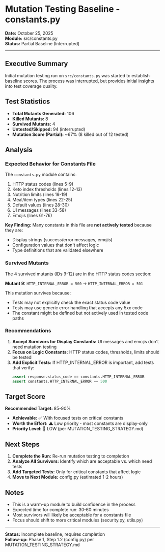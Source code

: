 # Mutation Testing Baseline - constants.py
**Date:** October 25, 2025  
**Module:** src/constants.py  
**Status:** Partial Baseline (Interrupted)

---

## Executive Summary

Initial mutation testing run on `src/constants.py` was started to establish baseline scores. The process was interrupted, but provides initial insights into test coverage quality.

## Test Statistics

- **Total Mutants Generated:** 106
- **Killed Mutants:** 8
- **Survived Mutants:** 4
- **Untested/Skipped:** 94 (interrupted)
- **Mutation Score (Partial):** ~67% (8 killed out of 12 tested)

## Analysis

### Expected Behavior for Constants File

The `constants.py` module contains:
1. HTTP status codes (lines 5-9)
2. Keto index thresholds (lines 12-13) 
3. Nutrition limits (lines 16-19)
4. Meal/item types (lines 22-25)
5. Default values (lines 28-30)
6. UI messages (lines 33-58)
7. Emojis (lines 61-76)

**Key Finding:** Many constants in this file are **not actively tested** because they are:
- Display strings (success/error messages, emojis)
- Configuration values that don't affect logic
- Type definitions that are validated elsewhere

### Survived Mutants

The 4 survived mutants (IDs 9-12) are in the HTTP status codes section:

**Mutant 9:** `HTTP_INTERNAL_ERROR = 500` → `HTTP_INTERNAL_ERROR = 501`

This mutation survives because:
- Tests may not explicitly check the exact status code value
- Tests may use generic error handling that accepts any 5xx code
- The constant might be defined but not actively used in tested code paths

### Recommendations

1. **Accept Survivors for Display Constants:** UI messages and emojis don't need mutation testing
2. **Focus on Logic Constants:** HTTP status codes, thresholds, limits should be tested
3. **Add Explicit Tests:** If HTTP_INTERNAL_ERROR is important, add tests that verify:
   ```python
   assert response.status_code == constants.HTTP_INTERNAL_ERROR
   assert constants.HTTP_INTERNAL_ERROR == 500
   ```

## Target Score

**Recommended Target:** 85-90%

- **Achievable:** ✅ With focused tests on critical constants
- **Worth the Effort:** ⚠️ Low priority - most constants are display-only
- **Priority Level:** 🔵 LOW (per MUTATION_TESTING_STRATEGY.md)

## Next Steps

1. **Complete the Run:** Re-run mutation testing to completion
2. **Analyze All Survivors:** Identify which are acceptable vs. which need tests
3. **Add Targeted Tests:** Only for critical constants that affect logic
4. **Move to Next Module:** config.py (estimated 1-2 hours)

## Notes

- This is a warm-up module to build confidence in the process
- Expected time for complete run: 30-60 minutes
- Most survivors will likely be acceptable for a constants file
- Focus should shift to more critical modules (security.py, utils.py)

---

**Status:** Incomplete baseline, requires completion  
**Follow-up:** Phase 1, Step 1.2 (config.py) per MUTATION_TESTING_STRATEGY.md
